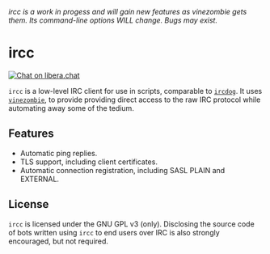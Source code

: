 *ircc is a work in progess
and will gain new features as vinezombie gets them.
Its command-line options WILL change.
Bugs may exist.*

# ircc

[![Chat on libera.chat](https://img.shields.io/badge/libera.chat-%23vinezombie-blueviolet)](https://web.libera.chat/gamja/?channel=#vinezombie)

`ircc` is a low-level IRC client for use in scripts,
comparable to [`ircdog`](https://github.com/ergochat/ircdog).
It uses [`vinezombie`](https://github.com/vinezombie/vinezombie),
to provide providing direct access to the raw IRC protocol while
automating away some of the tedium.

## Features

- Automatic ping replies.
- TLS support, including client certificates.
- Automatic connection registration, including SASL PLAIN and EXTERNAL.

## License

`ircc` is licensed under the GNU GPL v3 (only).
Disclosing the source code of bots written using `ircc` to
end users over IRC is also strongly encouraged, but not required.

